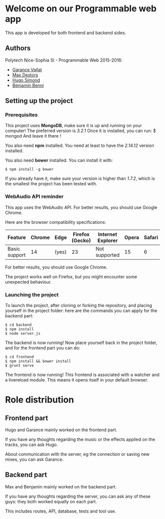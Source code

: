# Welcome on our Programmable web app

This app is developed for both frontend and backend sides.

## Authors

Polytech Nice-Sophia SI - Programmable Web 2015-2016:

* [Garance Vallat](mailto:garance.vallat@etu.unice.fr)
* [Max Destors](mailto:max@destors.com)
* [Hugo Simond](mailto:hugo.simond@etu.unice.fr)
* [Benjamin Benni](mailto:benjamin.benni@etu.unice.fr)


## Setting up the project
### Prerequisites
This project uses **MongoDB**, make sure it is up and running on your computer!
The preferred version is *3.2.1*
Once it is installed, you can run: 
    $ mongod
And leave it there !

You also need **npm** installed. 
You need at least to have the *2.14.12* version installed. 


You also need **bower** installed. 
You can install it with: 
    
    $ npm install -g bower
    
If you already have it, make sure your version is higher than *1.7.2*, which is the smallest the project has been tested with. 

### WebAudio API reminder
This app uses the WebAudio API.
For better results, you should use Google Chrome.

Here are the browser compatibility specifications:
 
 | Feature       | Chrome      | Edge  | Firefox (Gecko) |  Internet Explorer  | Opera  | Safari  |
 | ------------- |-------------| -------------| -------------| -------------| -------------| -------------|
 | Basic support | 14 | (yes) | 23 | Not supported | 15 | 6 |
 
 
For better results, you should use Google Chrome.

The project works well on Firefox, but you might encounter some unexpected behaviour. 

### Launching the project
To launch the project, after cloning or forking the repository, and placing yourself in the project folder: 
here are the commands you can apply for the backend part: 

	$ cd backend
	$ npm install
	$ node server.js

The backend is now running!
Now place yourself back in the project folder, and for the frontend part you can do: 

	$ cd frontend
	$ npm install && bower install
	$ grunt serve

The frontend is now running!
This frontend is associated with a watcher and a livereload module. This means it opens itself in your default browser. 

# Role distribution

## Frontend part
Hugo and Garance mainly worked on the frontend part. 

If you have any thoughts regarding the music or the effects applied on the tracks, you can ask Hugo. 

About communication with the server, eg the connection or saving new mixes, you can ask Garance. 

## Backend part
Max and Benjamin mainly worked on the backend part.
 
If you have any thoughts regarding the server, you can ask any of these guys: they both worked equally on each part.
 
This includes routes, API, database, tests and tool use. 